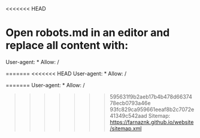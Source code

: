 <<<<<<< HEAD
# Open robots.md in an editor and replace all content with:
User-agent: *
Allow: /

=======
<<<<<<< HEAD
User-agent: *
Allow: /

=======
User-agent: *
Allow: /

>>>>>>> 595631f9b2aeb17b4b478d6637478ecb0793a46e
>>>>>>> 93fc829ca959661eeaf8b2c7072e41349c542aad
Sitemap: https://farnaznk.github.io/website/sitemap.xml